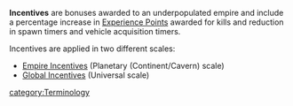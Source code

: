 **Incentives** are bonuses awarded to an underpopulated empire and
include a percentage increase in [Experience
Points](Experience_Points.md) awarded for kills and reduction in
spawn timers and vehicle acquisition timers.

Incentives are applied in two different scales:

- [Empire Incentives](../etc/Empire_Incentives.md) (Planetary
  (Continent/Cavern) scale)
- [Global Incentives](Global_Incentives.md) (Universal scale)

[category:Terminology](category:Terminology.md)
